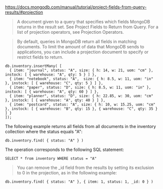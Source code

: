 https://docs.mongodb.com/manual/tutorial/project-fields-from-query-results/#projection

> A document given to a query that specifies which fields MongoDB returns in the result set. See Project Fields to Return from Query. For a list of projection operators, see Projection Operators.

> By default, queries in MongoDB return all fields in matching documents. To limit the amount of data that MongoDB sends to applications, you can include a projection document to specify or restrict fields to return.

```
db.inventory.insertMany( [
  { item: "journal", status: "A", size: { h: 14, w: 21, uom: "cm" }, instock: [ { warehouse: "A", qty: 5 } ] },
  { item: "notebook", status: "A",  size: { h: 8.5, w: 11, uom: "in" }, instock: [ { warehouse: "C", qty: 5 } ] },
  { item: "paper", status: "D", size: { h: 8.5, w: 11, uom: "in" }, instock: [ { warehouse: "A", qty: 60 } ] },
  { item: "planner", status: "D", size: { h: 22.85, w: 30, uom: "cm" }, instock: [ { warehouse: "A", qty: 40 } ] },
  { item: "postcard", status: "A", size: { h: 10, w: 15.25, uom: "cm" }, instock: [ { warehouse: "B", qty: 15 }, { warehouse: "C", qty: 35 } ] }
]);
```

The following example returns all fields from all documents in the inventory collection where the status equals "A":

```
db.inventory.find( { status: "A" } )
```

The operation corresponds to the following SQL statement:

```
SELECT * from inventory WHERE status = "A"
```

> You can remove the _id field from the results by setting its exclusion <field> to 0 in the projection, as in the following example:

```
db.inventory.find( { status: "A" }, { item: 1, status: 1, _id: 0 } )
```


